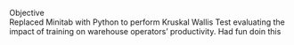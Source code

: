 Objective   
Replaced Minitab with Python to perform Kruskal Wallis Test evaluating the impact of training on warehouse operators’ productivity. 
Had fun doin this
